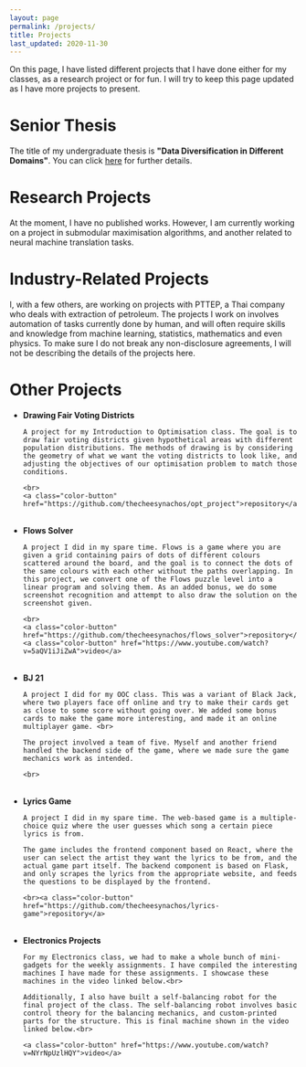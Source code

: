 ```yaml
---
layout: page
permalink: /projects/
title: Projects
last_updated: 2020-11-30
---
```

On this page, I have listed different projects that I have done either for my classes, as a research project or for fun. I will try to keep this page updated as I have more projects to present.

# Senior Thesis

The title of my undergraduate thesis is **"Data Diversification in Different Domains"**. You can click <a href="/projects/thesis">here</a> for further details.

# Research Projects

At the moment, I have no published works. However, I am currently working on a project in submodular maximisation algorithms, and another related to neural machine translation tasks.

# Industry-Related Projects

I, with a few others, are working on projects with PTTEP, a Thai company who deals with extraction of petroleum. The projects I work on involves automation of tasks currently done by human, and will often require skills and knowledge from machine learning, statistics, mathematics and even physics. To make sure I do not break any non-disclosure agreements, I will not be describing the details of the projects here.

# Other Projects

<ul>
  <li>
    <b> Drawing Fair Voting Districts </b><br>

    A project for my Introduction to Optimisation class. The goal is to draw fair voting districts given hypothetical areas with different population distributions. The methods of drawing is by considering the geometry of what we want the voting districts to look like, and adjusting the objectives of our optimisation problem to match those conditions.

    <br>
    <a class="color-button" href="https://github.com/thecheesynachos/opt_project">repository</a>
  </li><br>

  <li>
    <b> Flows Solver </b><br>

    A project I did in my spare time. Flows is a game where you are given a grid containing pairs of dots of different colours scattered around the board, and the goal is to connect the dots of the same colours with each other without the paths overlapping. In this project, we convert one of the Flows puzzle level into a linear program and solving them. As an added bonus, we do some screenshot recognition and attempt to also draw the solution on the screenshot given.

    <br>
    <a class="color-button" href="https://github.com/thecheesynachos/flows_solver">repository</a>
    <a class="color-button" href="https://www.youtube.com/watch?v=5aQV1iJiZwA">video</a>
  </li><br>

  <li>
    <b> BJ 21 </b><br>

    A project I did for my OOC class. This was a variant of Black Jack, where two players face off online and try to make their cards get as close to some score without going over. We added some bonus cards to make the game more interesting, and made it an online multiplayer game. <br>

    The project involved a team of five. Myself and another friend handled the backend side of the game, where we made sure the game mechanics work as intended.

    <br>
  </li><br>

  <li>
    <b> Lyrics Game </b><br>

    A project I did in my spare time. The web-based game is a multiple-choice quiz where the user guesses which song a certain piece lyrics is from.

    The game includes the frontend component based on React, where the user can select the artist they want the lyrics to be from, and the actual game part itself. The backend component is based on Flask, and only scrapes the lyrics from the appropriate website, and feeds the questions to be displayed by the frontend.

    <br><a class="color-button" href="https://github.com/thecheesynachos/lyrics-game">repository</a>
  </li><br>

  <li>
    <b> Electronics Projects </b> <br>

    For my Electronics class, we had to make a whole bunch of mini-gadgets for the weekly assignments. I have compiled the interesting machines I have made for these assignments. I showcase these machines in the video linked below.<br>

    Additionally, I also have built a self-balancing robot for the final project of the class. The self-balancing robot involves basic control theory for the balancing mechanics, and custom-printed parts for the structure. This is final machine shown in the video linked below.<br>

    <a class="color-button" href="https://www.youtube.com/watch?v=NYrNpUzlHQY">video</a>
  </li><br>

</ul>
